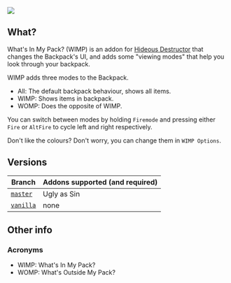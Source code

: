 ![](https://cdn.discordapp.com/attachments/556402107909931008/865644938607460372/unknown.png)

## What?
What's In My Pack? (WIMP) is an addon for [Hideous Destructor](https://codeberg.org/mc776/hideousdestructor) that changes the Backpack's UI, and adds some "viewing modes" that help you look through your backpack.

WIMP adds three modes to the Backpack.
- All: The default backpack behaviour, shows all items.
- WIMP: Shows items in backpack.
- WOMP: Does the opposite of WIMP.

You can switch between modes by holding `Firemode` and pressing either `Fire` or `AltFire` to cycle left and right respectively.

Don't like the colours? Don't worry, you can change them in `WIMP Options`.

## Versions
| Branch | Addons supported (and required) |
| --- | --- |
| [`master`](https://github.com/dastrukar/hdest-wimp/archive/refs/heads/master.zip) | Ugly as Sin |
| [`vanilla`](https://github.com/dastrukar/hdest-wimp/archive/refs/heads/vanilla.zip) | none |

## Other info
### Acronyms
- WIMP: What's In My Pack?
- WOMP: What's Outside My Pack?
